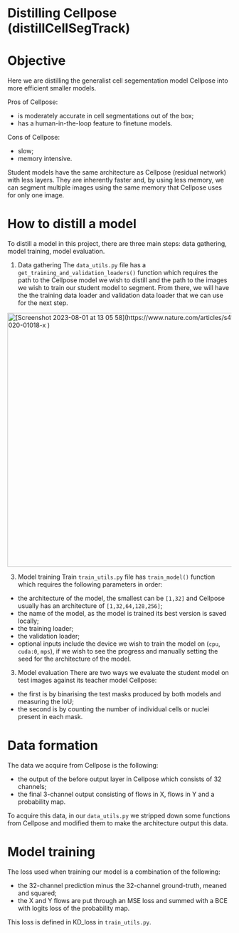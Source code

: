 # Distilling Cellpose (distillCellSegTrack)

# Objective

Here we are distilling the generalist cell segementation model Cellpose into more efficient smaller models.

Pros of Cellpose:
- is moderately accurate in cell segmentations out of the box;
- has a human-in-the-loop feature to finetune models.

Cons of Cellpose:
- slow;
- memory intensive.

Student models have the same architecture as Cellpose (residual network) with less layers.
They are inherently faster and, by using less memory, we can segment multiple images using the same memory that Cellpose uses for only one image.

# How to distill a model

To distill a model in this project, there are three main steps: data gathering, model training, model evaluation.

1. Data gathering
The `data_utils.py` file has a `get_training_and_validation_loaders()` function which requires the path to the Cellpose model we wish to distill and the path to the images we wish to train our student model to segment. From there, we will have the the training data loader and validation data loader that we can use for the next step.

<img width="570" alt="[Screenshot 2023-08-01 at 13 05 58](https://www.nature.com/articles/s41592-020-01018-x
)" src="https://github.com/rzuberi/distillCellSegTrack/assets/56508673/de2b2b22-1432-46f9-916f-c7ab3d7e7e58">


3. Model training
Train `train_utils.py` file has `train_model()` function which requires the following parameters in order:
- the architecture of the model, the smallest can be `[1,32]` and Cellpose usually has an architecture of `[1,32,64,128,256]`;
- the name of the model, as the model is trained its best version is saved locally;
- the training loader;
- the validation loader;
- optional inputs include the device we wish to train the model on (`cpu`, `cuda:0`, `mps`), if we wish to see the progress and manually setting the seed for the architecture of the model.

3. Model evaluation
There are two ways we evaluate the student model on test images against its teacher model Cellpose:
- the first is by binarising the test masks produced by both models and measuring the IoU;
- the second is by counting the number of individual cells or nuclei present in each mask.

# Data formation
The data we acquire from Cellpose is the following:
- the output of the before output layer in Cellpose which consists of 32 channels;
- the final 3-channel output consisting of flows in X, flows in Y and a probability map.

To acquire this data, in our `data_utils.py` we stripped down some functions from Cellpose and modified them to make the architecture output this data.

# Model training
The loss used when training our model is a combination of the following:
- the 32-channel prediction minus the 32-channel ground-truth, meaned and squared;
- the X and Y flows are put through an MSE loss and summed with a BCE with logits loss of the probability map.

This loss is defined in KD_loss in `train_utils.py`.

